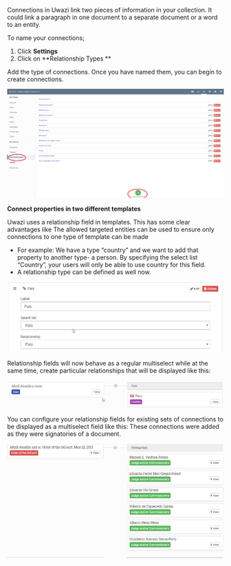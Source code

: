 
Connections in Uwazi link two pieces of information in your collection. It could link a paragraph in one document to a separate document or a word to an entity. 

To name your connections; 
1. Click **Settings**
2. Click on **Relationship Types **

Add the type of connections. Once you have named them, you can begin to create connections.

![](https://github.com/quincywiele/HURIDOCS-User-Manuals/blob/master/createrelations.png)

**Connect properties in two different templates**

Uwazi uses a relationship field in templates. This has some clear advantages like
The allowed targeted entities can be used to ensure only connections to one type of template can be made
* For example: We have a type “country” and we want to add that property to another type- a person. By specifying the select list “Country”, your users will only be able to use country for this field. 
* A relationship type can be defined as well now. 

![](https://github.com/quincywiele/HURIDOCS-User-Manuals/blob/master/pais.png)

Relationship fields will now behave as a regular multiselect while at the same time, create particular relationships that will be displayed like this:

![](https://github.com/quincywiele/HURIDOCS-User-Manuals/blob/master/abrill.png)

You can configure your relationship fields for existing sets of connections to be displayed as a multiselect field like this:
These connections were added as they were signatories of a document.

![](https://github.com/quincywiele/HURIDOCS-User-Manuals/blob/master/signatories.png)
 


